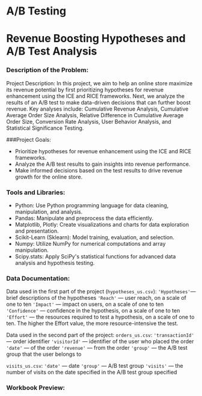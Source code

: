 # A/B Testing

# Revenue Boosting Hypotheses and A/B Test Analysis


### Description of the Problem:
Project Description:
In this project, we aim to help an online store maximize its revenue potential by first prioritizing hypotheses for revenue enhancement using the ICE and RICE frameworks. Next, we analyze the results of an A/B test to make data-driven decisions that can further boost revenue. Key analyses include: Cumulative Revenue Analysis, Cumulative Average Order Size Analysis, Relative Difference in Cumulative Average Order Size, Conversion Rate Analysis, User Behavior Analysis, and Statistical Significance Testing.

###Project Goals:
- Prioritize hypotheses for revenue enhancement using the ICE and RICE frameworks.
- Analyze the A/B test results to gain insights into revenue performance.
- Make informed decisions based on the test results to drive revenue growth for the online store.

### Tools and Libraries:
-	Python: Use Python programming language for data cleaning, manipulation, and analysis.
-	Pandas: Manipulate and preprocess the data efficiently.
-	Matplotlib, Plotly: Create visualizations and charts for data exploration and presentation.
-  Scikit-Learn (Sklearn): Model training, evaluation, and selection.
-  Numpy: Utilize NumPy for numerical computations and array manipulation.
-  Scipy.stats: Apply SciPy's statistical functions for advanced data analysis and hypothesis testing.

### Data Documentation:

Data used in the first part of the project (`hypotheses_us.csv`):
`'Hypotheses'`— brief descriptions of the hypotheses
`'Reach'` — user reach, on a scale of one to ten
`'Impact'` — impact on users, on a scale of one to ten
`'Confidence'` — confidence in the hypothesis, on a scale of one to ten
`'Effort'` — the resources required to test a hypothesis, on a scale of one to ten. The higher the Effort value, the more resource-intensive the test.

Data used in the second part of the project:
`orders_us.csv`:
`'transactionId'` — order identifier
`'visitorId'` — identifier of the user who placed the order
`'date'` — of the order
`'revenue'` — from the order
`'group'` — the A/B test group that the user belongs to

`visits_us.csv`:
`'date'` — date
`'group'` — A/B test group
`'visits'` — the number of visits on the date specified in the A/B test group specified

### Workbook Preview: